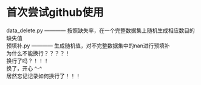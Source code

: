 # 首次尝试github使用
data_delete.py ———— 按照缺失率，在一个完整数据集上随机生成相应数目的缺失值  
预填补.py ———— 生成随机值，对不完整数据集中的nan进行预填补   
为什么不能换行？？？？！  
换行了吗？！！！  
换了，开心 ^-^  
居然忘记记录如何换行了！！！
